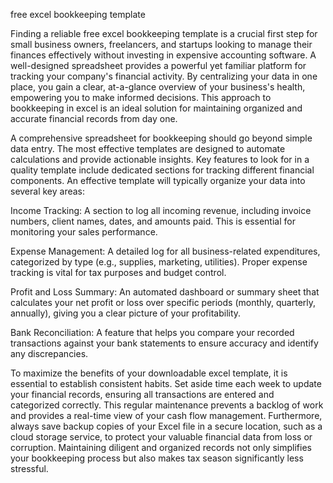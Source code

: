 free excel bookkeeping template


Finding a reliable free excel bookkeeping template is a crucial first step for small business owners, freelancers, and startups looking to manage their finances effectively without investing in expensive accounting software. A well-designed spreadsheet provides a powerful yet familiar platform for tracking your company's financial activity. By centralizing your data in one place, you gain a clear, at-a-glance overview of your business's health, empowering you to make informed decisions. This approach to bookkeeping in excel is an ideal solution for maintaining organized and accurate financial records from day one.



A comprehensive spreadsheet for bookkeeping should go beyond simple data entry. The most effective templates are designed to automate calculations and provide actionable insights. Key features to look for in a quality template include dedicated sections for tracking different financial components. An effective template will typically organize your data into several key areas:




Income Tracking: A section to log all incoming revenue, including invoice numbers, client names, dates, and amounts paid. This is essential for monitoring your sales performance.


Expense Management: A detailed log for all business-related expenditures, categorized by type (e.g., supplies, marketing, utilities). Proper expense tracking is vital for tax purposes and budget control.


Profit and Loss Summary: An automated dashboard or summary sheet that calculates your net profit or loss over specific periods (monthly, quarterly, annually), giving you a clear picture of your profitability.


Bank Reconciliation: A feature that helps you compare your recorded transactions against your bank statements to ensure accuracy and identify any discrepancies.





To maximize the benefits of your downloadable excel template, it is essential to establish consistent habits. Set aside time each week to update your financial records, ensuring all transactions are entered and categorized correctly. This regular maintenance prevents a backlog of work and provides a real-time view of your cash flow management. Furthermore, always save backup copies of your Excel file in a secure location, such as a cloud storage service, to protect your valuable financial data from loss or corruption. Maintaining diligent and organized records not only simplifies your bookkeeping process but also makes tax season significantly less stressful.
